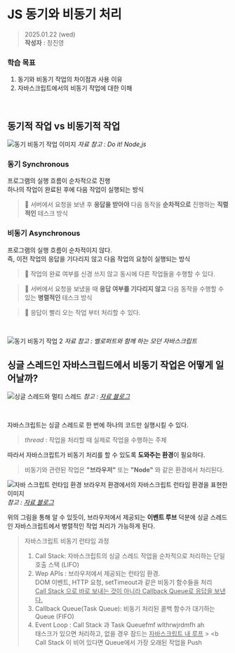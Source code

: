 # JS 동기와 비동기 처리

> 2025.01.22 (wed)  
> **작성자** : 정진영

### 학습 목표

1. 동기와 비동기 작업의 차이점과 사용 이유
2. 자바스크립트에서의 비동기 작업에 대한 이해

<br>

## 동기적 작업 vs 비동기적 작업

![동기 비동기 작업 이미지](https://wikidocs.net/images/page/228265/iShot_2024-01-22_19.02.06.png)
_자료 참고 : Do it! Node,js_

### 동기 Synchronous

프로그램의 실행 흐름이 순차적으로 진행  
하나의 작업이 완료된 후에 다음 작업이 실행되는 방식

> 🔑 서버에서 요청을 보낸 후 **응답을 받아야** 다음 동작을 **순차적으로** 진행하는 **직렬적인** 테스크 방식

### 비동기 Asynchronous

프로그램의 실행 흐름이 순차적이지 않다.  
즉, 이전 작업의 응답을 기다리지 않고 다음 작업의 요청이 실행되는 방식

> 🔑 작업의 완료 여부를 신경 쓰지 않고 동시에 다른 작업들을 수행할 수 있다.

> 🔑 서버에서 요청을 보냈을 때 **응답 여부를 기다리지 않고** 다음 동작을 수행할 수 있는 **병렬적인** 테스크 방식

> 🔑 응답이 빨리 오는 작업 부터 처리할 수 있다.

<br>

![동기 비동기 작업 2](https://i.imgur.com/hh3Mawr.png)
_자료 참고 : 벨로퍼트와 함께 하는 모던 자바스크립트_

## 싱글 스레드인 자바스크립드에서 비동기 작업은 어떻게 일어날까?

![싱글 스레드와 멀티 스레드](https://velog.velcdn.com/images/devmag/post/d84c2dee-fe27-426d-b1b1-430e826bad2d/image.png)
_참고 : [자료 블로그](https://velog.io/@devmag/Javascript-%EC%9E%90%EB%B0%94%EC%8A%A4%ED%81%AC%EB%A6%BD%ED%8A%B8%EB%8A%94-%EC%8B%B1%EA%B8%80-%EC%8A%A4%EB%A0%88%EB%93%9C%EC%9D%B8%EA%B0%80)_

<br>

자바스크립트는 싱글 스레드로 한 번에 하나의 코드만 실행시킬 수 있다.

> _thread_ : 작업을 처리할 때 실제로 작업을 수행하는 주체

따라서 자바스크립트가 비동기 처리를 할 수 있도록 **도와주는 환경**이 필요하다.

> 비동기와 관련된 작업은 **"브라우저"** 또는 **"Node"** 와 같은 환경에서 처리된다.

![자바 스크립트 런타임 환경](https://img1.daumcdn.net/thumb/R1280x0/?scode=mtistory2&fname=https%3A%2F%2Ft1.daumcdn.net%2Fcfile%2Ftistory%2F999DB3485C3214E122)
브라우저 환경에서의 자바스크립트 런타임 환경을 표현한 이미지  
_참고 : [자료 블로그](https://new93helloworld.tistory.com/358)_

위의 그림을 통해 알 수 있듯이, 브라우저에서 제공되는 **이벤트 루브** 덕분에 싱글 스레드인 자바스크립트에서 병렬적인 작업 처리가 가능하게 된다.

> 자바스크립트 비동기 런타임 과정
>
> 1. Call Stack: 자바스크립트의 싱글 스레드 작업을 순차적으로 처리하는 단일 호출 스택 (LIFO)
> 2. Wep APIs : 브라우저에서 제공되는 런타임 환경. <br>DOM 이벤트, HTTP 요청, setTimeout과 같은 비동기 함수들을 처리 <br> <u>Call Stack 으로 바로 보내는 것이 아니라 Callback Queue로 응답을 보낸다.</u>
> 3. Callback Queue(Task Queue): 비동기 처리된 콜백 함수가 대기하는 Queue (FIFO)
> 4. Event Loop : Call Stack 과 Task Queuefmf wlthrwjrdmfh ah
>    <br> 태스크가 있으면 처리하고, 없을 경우 잠드는 <u>자바스크립트 내 루프</u> > <b
>    <br> Call Stack 이 비어 있다면 Queue에서 가장 오래된 작업을 Push
